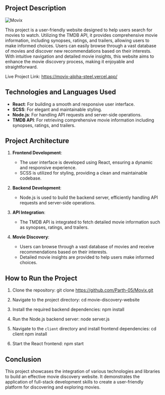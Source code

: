 ## Project Description
![Movix](https://github.com/Parth-05/Movix/assets/102514687/64ac68aa-6b1b-4f3d-8bb9-2b994645f6f6)

This project is a user-friendly website designed to help users search for movies to watch. Utilizing the TMDB API, it provides comprehensive movie information, including synopses, ratings, and trailers, allowing users to make informed choices. Users can easily browse through a vast database of movies and discover new recommendations based on their interests. With intuitive navigation and detailed movie insights, this website aims to enhance the movie discovery process, making it enjoyable and straightforward.

Live Project Link: https://movix-alpha-steel.vercel.app/

## Technologies and Languages Used

- **React**: For building a smooth and responsive user interface.
- **SCSS**: For elegant and maintainable styling.
- **Node.js**: For handling API requests and server-side operations.
- **TMDB API**: For retrieving comprehensive movie information including synopses, ratings, and trailers.

## Project Architecture

1. **Frontend Development**:
    - The user interface is developed using React, ensuring a dynamic and responsive experience.
    - SCSS is utilized for styling, providing a clean and maintainable codebase.
    
2. **Backend Development**:
    - Node.js is used to build the backend server, efficiently handling API requests and server-side operations.
    
3. **API Integration**:
    - The TMDB API is integrated to fetch detailed movie information such as synopses, ratings, and trailers.
    
4. **Movie Discovery**:
    - Users can browse through a vast database of movies and receive recommendations based on their interests.
    - Detailed movie insights are provided to help users make informed choices.

## How to Run the Project

1. Clone the repository:
    git clone https://github.com/Parth-05/Movix.git
    
2. Navigate to the project directory:
    cd movie-discovery-website
    
3. Install the required backend dependencies:
    npm install
    
4. Run the Node.js backend server:
    node server.js

5. Navigate to the `client` directory and install frontend dependencies:
    cd client
    npm install
    
6. Start the React frontend:
    npm start

## Conclusion

This project showcases the integration of various technologies and libraries to build an effective movie discovery website. It demonstrates the application of full-stack development skills to create a user-friendly platform for discovering and exploring movies.
